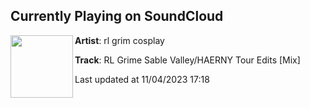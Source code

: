 ## Currently Playing on SoundCloud

[<img align="left" width="100" src="https://i1.sndcdn.com/artworks-c1mvWSiZHuCAigzm-5eOY4A-t500x500.jpg">](https://soundcloud.com/rl-grim-cosplay/rl-grime-sable-valleyhaerny-tour-edits-mix)

**Artist**: rl grim cosplay 

**Track**: RL Grime Sable Valley/HAERNY Tour Edits [Mix]

Last updated at 11/04/2023 17:18
